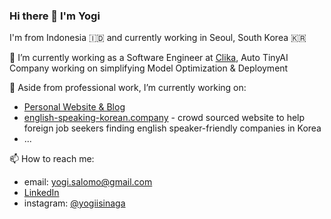 ### Hi there 👋 I'm Yogi
I'm from Indonesia 🇮🇩 and currently working in Seoul, South Korea 🇰🇷


🔭 I’m currently working as a Software Engineer at [Clika](https://clika.io), Auto TinyAI Company working on simplifying Model Optimization & Deployment

🌱 Aside from professional work, I’m currently working on:
- [Personal Website & Blog](https://yogi.sh)
- [english-speaking-korean.company](https://www.english-speaking-korean.company/) - crowd sourced website to help foreign job seekers finding english speaker-friendly companies in Korea
- ...

📫 How to reach me:
- email: yogi.salomo@gmail.com
- [LinkedIn](https://www.linkedin.com/in/yogiisinaga/)
- instagram: [@yogiisinaga](https://www.instagram.com/yogiisinaga/)
<!--
**yogisalomo/yogisalomo** is a ✨ _special_ ✨ repository because its `README.md` (this file) appears on your GitHub profile.

Here are some ideas to get you started:

- 
- 
- 👯 I’m looking to collaborate on ...
- 🤔 I’m looking for help with ...
- 💬 Ask me about ...

- 😄 Pronouns: ...
- ⚡ Fun fact: ...
-->
